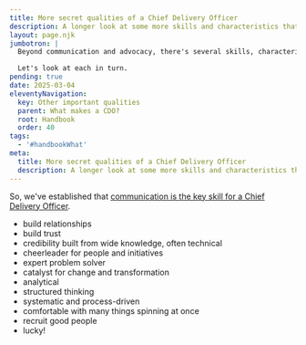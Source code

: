 ```yaml
---
title: More secret qualities of a Chief Delivery Officer
description: A longer look at some more skills and characteristics that are important for a CDO
layout: page.njk
jumbotron: |
  Beyond communication and advocacy, there's several skills, characteristics and capabilities that a Chief Delivery Officer will need.

  Let's look at each in turn.
pending: true
date: 2025-03-04
eleventyNavigation:
  key: Other important qualities
  parent: What makes a CDO?
  root: Handbook
  order: 40
tags:
  - '#handbookWhat'
meta:
  title: More secret qualities of a Chief Delivery Officer
  description: A longer look at some more skills and characteristics that are important for a CDO
---
```


So, we've established that [communication is the key skill for a Chief Delivery Officer](/handbook/what/communication-is-key).

- build relationships
- build trust
- credibility built from wide knowledge, often technical
- cheerleader for people and initiatives
- expert problem solver
- catalyst for change and transformation
- analytical
- structured thinking
- systematic and process-driven
- comfortable with many things spinning at once
- recruit good people
- lucky!
